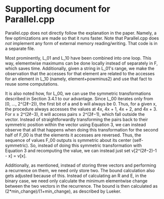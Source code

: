 # Supporting document for Parallel.cpp
Parallel.cpp does not directly follow the explanation in the paper. Namely, a few optimizations are made so that it runs faster. Note that Parallel.cpp does *not* implement any form of external memory reading/writing. That code is in a separate file.

Most prominently, L_01 and L_10 have been combined into one loop. This way, elementwise maximums can be done locally instead of separately in F, which saves time. Additionally, given a string in L_01's range, we make the observation that the accesses for that element are related to the accesses for an element in L_10 (namely, element+powminus2) and use that fact to reuse some computations.

It is also noted how, for L_00, we can use the symmetric transformations described in Section 3.4.1 to our advantage. Since L_00 iterates only from [0, ..., 2^(2ℓ−2)), the first bit of a and b will always be 0. Thus, for a given x, the procedure always accesses the values at 4x, 4x + 1, 4x + 2, and 4x + 3. For x ≥ 2^(2ℓ−3), it will access pairs ≥ 2^(2ℓ−1), which fall outside the vector. Instead of straightforwardly transforming the pairs back to their symmetric position within the vector using Equation 3, we can instead observe that all that happens when doing this transformation for the second half of F_00 is that the elements it accesses are reversed. Thus, the sequence of values F_00 outputs is symmetric about its center (self-symmetric). So, instead of doing this symmetric transformation with Equation 3 and recomputing the value, we can instead just set v[2^(2ℓ−2)-1 - x] = v[x].

Additionally, as mentioned, instead of storing three vectors and performing a recurrence on them, we need only store two. The bound calculation also gets adjusted because of this.
Instead of calculating an R and E, in the binary case, we need only calculate the minimum elementwise change between the two vectors in the recurrence. The bound is then calculated as (2*min_change)/(1+min_change), as described by Lueker.